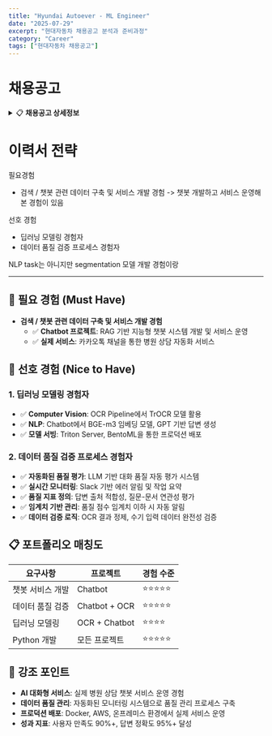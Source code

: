 ```yaml
---
title: "Hyundai Autoever - ML Engineer"
date: "2025-07-29"
excerpt: "현대자동차 채용공고 분석과 준비과정"
category: "Career"
tags: ["현대자동차 채용공고"]
---
```


# 채용공고

<details>
<summary>📋 <strong>채용공고 상세정보</strong></summary>

[링크](https://career.hyundai-autoever.com/ko/o/141703)

[Tech] Machine Learning Engineer - AI 데이터 사이언티스트
📃 누구나 마음 속에 이력서 한 장은 있으니까, 
⚡ 1분 컷 지원으로 현대오토에버로의 여정을 시작하세요. (이력서 자율양식)

✅ AI ​데이터 ​사이언티스트
🚀 합류하실 ​팀을 ​소개해요
인공지능기술실은 ​AI 신기술을 바탕으로 ​전사 ​AI 주제를 리드하며 ​공통 ​활용 ​기술에 대해 다룹니다. ​연구개발을 통해 ​'살아있는 ​AI' 기술을 ​만들어 사내 ​주요 ​서비스 및 제품이 ​더욱 경쟁력 ​있도록 만들어 갑니다. 음성/언어, 비전/인지 등 폭넓은 AI 주제 전반을 다루고 있으며, 개발 결과는 우리 회사 및 그룹의 중요 서비스에 적용되고 있습니다. AI 신기술에 대한 이해와 AI 모델 연구개발 역량을 바탕으로 미래 모빌리티 및 유관 분야의 주인공이 될 개발자/연구자 분들을 모십니다.

💻 합류하시면 함께 할 업무예요
  - AI 대화형 서비스를 위한 데이터 분석 및 설계
  - 프롬프트 엔지니어링 / 데이터 증강
  - AI 대화형 서비스 데이터 관련 운영 및 품질 관리

🔍 이런 분과 함께 하고 싶어요
- 검색 / 챗봇 관련 데이터 구축 및 서비스 개발 경험
- NLP 관련 Task 데이터 구축 및 설계 경험
- Python 개발 경력 1년 이상 혹은 그에 준하는 실력
  
🔍 이런 분이라면 더욱 좋아요
- 전산언어학/자연어처리 전공 석사 이상
- LLM 기반 프롬프트 엔지니어링 경험자
- LLM / GPT 기반 데이터 증강 경험자
- 딥러닝 모델링 경험자
- 데이터 품질 검증 프로세스 경험자

⌛ 이렇게 합류해요
- 서류 접수 → 서류 검토 → 직무역량테스트(코딩 또는 과제테스트) 및 인성검사 → 1차면접 → 2차면접 → 처우협의 및 채용검진 → 최종 합격🎉

📍 만나게 될 근무지는 여기예요
- 서울 강남

📣 동료의 한 마디
인공지능기술실의 기둥 L책임입니다. 우리 팀은 자율성이 특징이에요. 서비스에서부터 제조/생산까지, 기술이 적용되는 분야가 다양하고 또 팔로업 해야 하는 주제가 광범위하다 보니 자율성을 기반으로 성장을 지원하고 있어요. 전반적인 분야를 잘 아는 멘토들이 있어 많은 도움을 받고 있고, 또 각 분야별 주제에 따라 활발한 자율적 학습 그룹 구성을 통해 업무 외에 역량적 성장을 꾸준히 하고 있답니다 :) 연구개발 결과는 그룹 서비스나 제품에 반영되기도 하고, 관련 학회나 행사 등에 초대를 받아 발표하기도 해요. 사무실은 삼성역 인근에 있고, 롯데타워가 조망되는 뷰도 환경적 장점이랍니다! 함께 신기술을 공부하고 구체적 결과가 있는 실질적 기술 응용 경험을 통해 커리어적으로 성장하고 싶은 분들을 기다리고 있어요!
(팀 리더) 인공지능기술실은 신기술에 대한 이해와 활용을 통해 문제를 해결하는 열정을 가진 사람들로 구성되어 있습니다. AI를 위한 인프라, 데이터, 분석 모델링 및 알고리즘, 기술 기반 공통 서비스 개발까지 다양한 분야를 다루며, 이런 노력을 바탕으로 그동안 의미 있고 결과들을 만들어내고 있습니다. 주로 주요 각 분야 AI 프레임워크를 이용해 개발을 하며 Python 등의 언어를 주로 사용합니다. 우리 팀은 멀티모달 기반의 궁극적 AI 개발을 지향하고, 이를 통해 회사의 성장과 각 구성원의 커리어 성장을 함께 이룰 수 있습니다. 관심을 가지고 성공의 여정을 함께해 주세요! Join Us!

📌 참고해 주세요
- 채용 시 마감되는 상시 채용 공고로 운영되며, 채용 절차와 일정은 변동될 수 있어요.
- 사회적 배려 대상자(보훈 취업지원대상자, 장애인)는 관계 법령과 내규에 따라 우대해요.
- 모집 분야 및 담당 업무에 따라 영어 구술평가, 레퍼런스 체크, 또는 기타 전형이 실시될 수 있어요.
- 지원자의 경험과 역량을 고려하여 다른 포지션이 더 적합하다고 판단되는 경우 지원 분야가 변경될 수 있어요.
- 배치 부서 및 근무지는 회사 사정에 따라 변경될 수 있어요. 
아래의 경우, 합격이 취소되거나 전형 진행에서 불이익을 받으실 수 있어요.
- 지원서가 사실과 다르거나 증빙이 불가할 경우
- 해외여행 결격 사유가 있는 경우 (남성의 경우, 회사가 지정한 입사일까지 병역 필 또는 면제 필요)
- 최종 합격 후 회사가 지정하는 입사일에 입사 불가한 경우

</details>


# 이력서 전략

필요경험
- 검색 / 챗봇 관련 데이터 구축 및 서비스 개발 경험 
-> 챗봇 개발하고 서비스 운영해본 경험이 있음

선호 경험 
- 딥러닝 모델링 경험자
- 데이터 품질 검증 프로세스 경험자

NLP task는 아니지만 segmentation 모델 개발 경험이랑

---

## 🎯 **필요 경험 (Must Have)**
- **검색 / 챗봇 관련 데이터 구축 및 서비스 개발 경험**
  - ✅ **Chatbot 프로젝트**: RAG 기반 지능형 챗봇 시스템 개발 및 서비스 운영
  - ✅ **실제 서비스**: 카카오톡 채널을 통한 병원 상담 자동화 서비스

## 🌟 **선호 경험 (Nice to Have)**

### 1. **딥러닝 모델링 경험자**
- ✅ **Computer Vision**: OCR Pipeline에서 TrOCR 모델 활용
- ✅ **NLP**: Chatbot에서 BGE-m3 임베딩 모델, GPT 기반 답변 생성
- ✅ **모델 서빙**: Triton Server, BentoML을 통한 프로덕션 배포

### 2. **데이터 품질 검증 프로세스 경험자**
- ✅ **자동화된 품질 평가**: LLM 기반 대화 품질 자동 평가 시스템
- ✅ **실시간 모니터링**: Slack 기반 에러 알림 및 작업 요약
- ✅ **품질 지표 정의**: 답변 출처 적합성, 질문-문서 연관성 평가
- ✅ **임계치 기반 관리**: 품질 점수 임계치 이하 시 자동 알림
- ✅ **데이터 검증 로직**: OCR 결과 정제, 수기 입력 데이터 완전성 검증

## 📋 **포트폴리오 매칭도**

| 요구사항 | 프로젝트 | 경험 수준 |
|---------|---------|----------|
| 챗봇 서비스 개발 | Chatbot | ⭐⭐⭐⭐⭐ |
| 데이터 품질 검증 | Chatbot + OCR | ⭐⭐⭐⭐⭐ |
| 딥러닝 모델링 | OCR + Chatbot | ⭐⭐⭐⭐ |
| Python 개발 | 모든 프로젝트 | ⭐⭐⭐⭐⭐ |

## 🎯 **강조 포인트**
- **AI 대화형 서비스**: 실제 병원 상담 챗봇 서비스 운영 경험
- **데이터 품질 관리**: 자동화된 모니터링 시스템으로 품질 관리 프로세스 구축
- **프로덕션 배포**: Docker, AWS, 온프레미스 환경에서 실제 서비스 운영
- **성과 지표**: 사용자 만족도 90%+, 답변 정확도 95%+ 달성